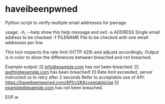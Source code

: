 # haveibeenpwned
Python script to verify multiple email addresses for pwnage

usage:
  -h, --help   show this help message and exit
  -a ADDRESS   Single email address to be checked
  -f FILENAME  File to be checked with one email addresses per line

This tool respects the rate limit (HTTP 429) and adjusts accordingly.
Output is in color to show the differences between breached and not breached.

Example output:
[i] info@example.com has not been breached.
[!] lastfm@example.com has been breached!
[!] Rate limit exceeded, server instructed us to retry after 2 seconds
    Refer to acceptable use of API: https://haveibeenpwned.com/API/v2#AcceptableUse
[i] example@example.com has not been breached.

EOF:w

